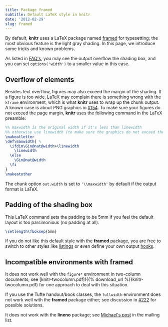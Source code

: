 ```yaml
---
title: Package framed
subtitle: Default LaTeX style in knitr
date: '2012-02-29'
slug: framed
---
```


By default, **knitr** uses a LaTeX package named [framed](http://www.ctan.org/pkg/framed) for typesetting; the most obvious feature is the light gray shading. In this page, we introduce some tricks and known problems.

As listed in [FAQ's](https://github.com/yihui/knitr/blob/master/FAQ.md), you may see the output overflow the shading box, and you can set `options('width')` to a smaller value in this case.

## Overflow of elements

Besides text overflow, figures may also exceed the margin of the shading. If a figure is too wide, LaTeX may complain there is something wrong with the `kframe` environment, which is what **knitr** uses to wrap up the chunk output. A known case is about PNG graphics in [#154](https://github.com/yihui/knitr/issues/154). To make sure your figures do not exceed the page margin, **knitr** uses the following command in the LaTeX preamble:

```tex 
%% maxwidth is the original width if it's less than linewidth
%% otherwise use linewidth (to make sure the graphics do not exceed the margin)
\makeatletter
\def\maxwidth{ %
  \ifdim\Gin@nat@width>\linewidth
    \linewidth
  \else
    \Gin@nat@width
  \fi
}
\makeatother
```

The chunk option `out.width` is set to `'\\maxwidth'` by default if the output format is LaTeX.

## Padding of the shading box

This LaTeX command sets the padding to be 5mm if you feel the default layout is too parsimonious (no padding at all).

```tex 
\setlength\fboxsep{5mm}
```

If you do not like this default style with the **framed** package, you are free to switch to other styles like [listings](../listings/) or even define your own output [hooks](../../hooks).

## Incompatible environments with **framed**

It does not work well with the `figure*` environment in two-column documents; see [knitr-twocolumn.pdf]({{% download_url %}}knitr-twocolumn.pdf) for one approach to deal with this situation.

If you use the Tufte handout/book classes, the `fullwidth` environment does not work well with the **framed** package either; see discussion in [#222](https://github.com/yihui/knitr/issues/222) for possible solutions.

It does not work with the **lineno** package; see [Michael's post](http://groups.google.com/group/knitr/browse_thread/thread/b0d6723386371139) in the mailing list.


